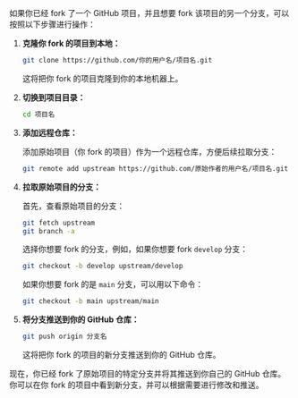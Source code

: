 如果你已经 fork 了一个 GitHub 项目，并且想要 fork 该项目的另一个分支，可以按照以下步骤进行操作：

1. **克隆你 fork 的项目到本地：**

   ```bash
   git clone https://github.com/你的用户名/项目名.git
   ```

   这将把你 fork 的项目克隆到你的本地机器上。

2. **切换到项目目录：**

   ```bash
   cd 项目名
   ```

3. **添加远程仓库：**

   添加原始项目（你 fork 的项目）作为一个远程仓库，方便后续拉取分支：

   ```bash
   git remote add upstream https://github.com/原始作者的用户名/项目名.git
   ```

4. **拉取原始项目的分支：**

   首先，查看原始项目的分支：

   ```bash
   git fetch upstream
   git branch -a
   ```

   选择你想要 fork 的分支，例如，如果你想要 fork `develop` 分支：

   ```bash
   git checkout -b develop upstream/develop
   ```

   如果你想要 fork 的是 `main` 分支，可以用以下命令：

   ```bash
   git checkout -b main upstream/main
   ```

5. **将分支推送到你的 GitHub 仓库：**

   ```bash
   git push origin 分支名
   ```

   这将把你 fork 的项目的新分支推送到你的 GitHub 仓库。

现在，你已经 fork 了原始项目的特定分支并将其推送到你自己的 GitHub 仓库。你可以在你 fork 的项目中看到新分支，并可以根据需要进行修改和推送。
